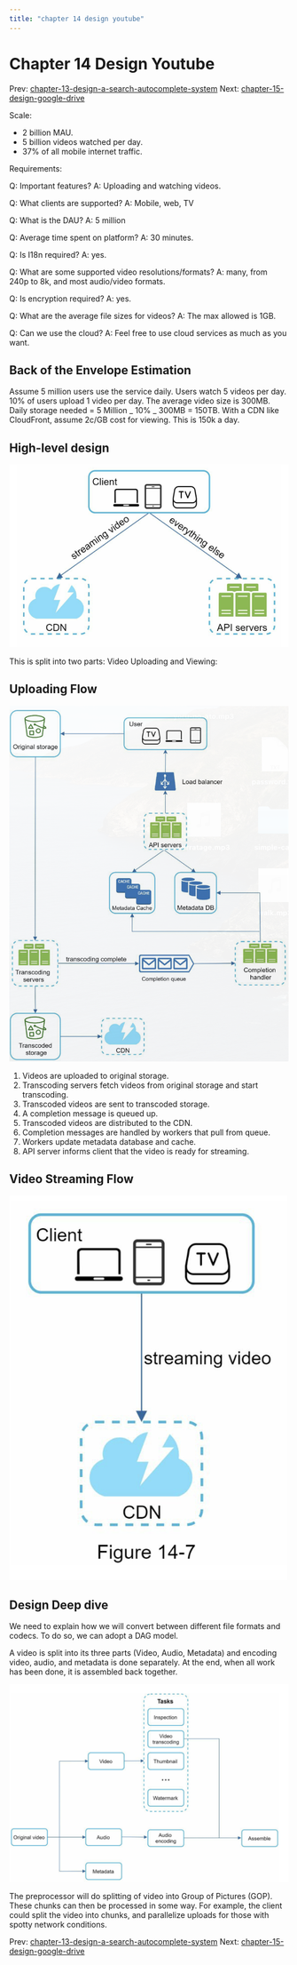 ```yaml
---
title: "chapter 14 design youtube"
---
```


# Chapter 14 Design Youtube

Prev: [chapter-13-design-a-search-autocomplete-system](chapter-13-design-a-search-autocomplete-system.md)
Next: [chapter-15-design-google-drive](chapter-15-design-google-drive.md)

Scale:

- 2 billion MAU.
- 5 billion videos watched per day.
- 37% of all mobile internet traffic.

Requirements:

Q: Important features?
A: Uploading and watching videos.

Q: What clients are supported?
A: Mobile, web, TV

Q: What is the DAU?
A: 5 million

Q: Average time spent on platform?
A: 30 minutes.

Q: Is I18n required?
A: yes.

Q: What are some supported video resolutions/formats?
A: many, from 240p to 8k, and most audio/video formats.

Q: Is encryption required?
A: yes.

Q: What are the average file sizes for videos?
A: The max allowed is 1GB.

Q: Can we use the cloud?
A: Feel free to use cloud services as much as you want.

## Back of the Envelope Estimation

Assume 5 million users use the service daily.
Users watch 5 videos per day.
10% of users upload 1 video per day.
The average video size is 300MB.
Daily storage needed = 5 Million _ 10% _ 300MB = 150TB.
With a CDN like CloudFront, assume 2c/GB cost for viewing. This is 150k a day.

## High-level design

![Component Architecture](./assets/chapter_14/component-architecture.png)

This is split into two parts: Video Uploading and Viewing:

## Uploading Flow

![Uploading Flow](./assets/chapter_14/uploading-flow.png)

1. Videos are uploaded to original storage.
2. Transcoding servers fetch videos from original storage and start transcoding.
3. Transcoded videos are sent to transcoded storage.
4. A completion message is queued up.
5. Transcoded videos are distributed to the CDN.
6. Completion messages are handled by workers that pull from queue.
7. Workers update metadata database and cache.
8. API server informs client that the video is ready for streaming.

## Video Streaming Flow

![Streaming Flow](./assets/chapter_14/video-streaming-flow.png)

## Design Deep dive

We need to explain how we will convert between different file formats and codecs. To do so, we can adopt a DAG model.

A video is split into its three parts (Video, Audio, Metadata) and encoding video, audio, and metadata is done separately. At the end, when all work has been done, it is assembled back together.

![Video Uploading Tasks](./assets/chapter_14/video-uploading-tasks.png)

The preprocessor will do splitting of video into Group of Pictures (GOP). These chunks can then be processed in some way. For example, the client could split the video into chunks, and parallelize uploads for those with spotty network conditions.

Prev: [chapter-13-design-a-search-autocomplete-system](chapter-13-design-a-search-autocomplete-system.md)
Next: [chapter-15-design-google-drive](chapter-15-design-google-drive.md)

